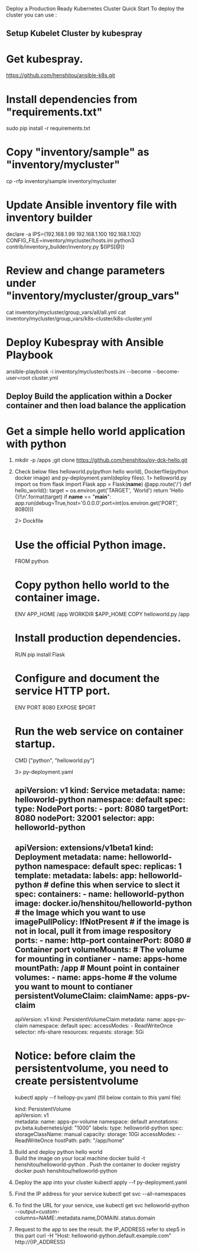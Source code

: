 Deploy a Production Ready Kubernetes Cluster
Quick Start
To deploy the cluster you can use :

## Setup Kubelet Cluster by kubespray
# Get kubespray.
https://github.com/henshitou/ansible-k8s.git

# Install dependencies from "requirements.txt"
sudo pip install -r requirements.txt

# Copy "inventory/sample" as "inventory/mycluster"
cp -rfp inventory/sample inventory/mycluster

# Update Ansible inventory file with inventory builder
declare -a IPS=(192.168.1.99 192.168.1.100 192.168.1.102)
CONFIG_FILE=inventory/mycluster/hosts.ini python3 contrib/inventory_builder/inventory.py ${IPS[@]}

# Review and change parameters under "inventory/mycluster/group_vars"
cat inventory/mycluster/group_vars/all/all.yml
cat inventory/mycluster/group_vars/k8s-cluster/k8s-cluster.yml

# Deploy Kubespray with Ansible Playbook
ansible-playbook -i inventory/mycluster/hosts.ini --become --become-user=root cluster.yml

## Deploy Build the application within a Docker container and then load balance the application
# Get a simple hello world application with python
1. mkdir -p /apps ;git clone https://github.com/henshitou/py-dck-hello.git

2. Check below files helloworld.py(python hello world), Dockerfile(python docker image) and py-deployment.yaml(deploy files).
   1>  helloworld.py
    import os
    from flask import Flask
    app = Flask(__name__)
    @app.route('/')
    def hello_world():
        target = os.environ.get('TARGET', 'World')
        return 'Hello {}!\n'.format(target)
    if __name__ == "__main__":
        app.run(debug=True,host='0.0.0.0',port=int(os.environ.get('PORT', 8080)))
        
   2> Dockfile 
     # Use the official Python image.
     FROM python
     # Copy python hello world to the container image.
     ENV APP_HOME /app
     WORKDIR $APP_HOME
     COPY helloworld.py /app
     # Install production dependencies.
     RUN pip install Flask
     # Configure and document the service HTTP port.
     ENV PORT 8080
     EXPOSE $PORT
     # Run the web service on container startup.
     CMD ["python", "helloworld.py"]
        
     3> py-deployment.yaml
     
     apiVersion: v1
     kind: Service
     metadata:
       name: helloworld-python
       namespace: default
     spec:
       type: NodePort
       ports:
         - port: 8080
           targetPort: 8080
           nodePort: 32001
       selector:
         app: helloworld-python
     ---
     apiVersion: extensions/v1beta1
     kind: Deployment
     metadata:
       name: helloworld-python
       namespace: default
     spec:
       replicas: 1
       template:
         metadata:
           labels:
             app: helloworld-python  # define this when service to slect it
         spec:
           containers:
             - name: helloworld-python
               image: docker.io/henshitou/helloworld-python  # the Image which you want to use
               imagePullPolicy: IfNotPresent # if the image is not in local, pull it from image respository
               ports:
                 - name: http-port
                   containerPort: 8080  # Container port
               volumeMounts:  # The volume for mounting in contianer
                 - name: apps-home
                   mountPath: /app # Mount point in container
          volumes:
            - name: apps-home # the volume you want to mount to contianer
              persistentVolumeClaim:
                claimName: apps-pv-claim
     ---
     apiVersion: v1
     kind: PersistentVolumeClaim
     metadata:
       name: apps-pv-claim
       namespace: default
     spec:
       accessModes:
         - ReadWriteOnce
     selector: nfs-share
     resources:
       requests:
       storage: 5Gi
     
     # Notice: before claim the persistentvolume, you need to create persistentvolume
     kubectl apply --f hellopy-pv.yaml (fill below contain to this yaml file)
     
     kind: PersistentVolume \
     apiVersion: v1 \
     metadata:
       name: apps-pv-volume
       namespace: default
       annotations:
         pv.beta.kubernetes/gid: "1000"
       labels:
         type: helloworld-python
     spec:
       storageClassName: manual
       capacity:
         storage: 10Gi
       accessModes:
         - ReadWriteOnce
       hostPath:
         path: "/app/home"     
     
3. Build and deploy python hello world  
Build the image on your local machine
  docker build -t henshitou/helloworld-python .
Push the container to docker registry
 docker push henshitou/helloworld-python

4. Deploy the app into your cluster
kubectl apply --f py-deployment.yaml

5. Find the IP address for your service 
kubectl get svc --all-namespaces

6. To find the URL for your service, use
kubectl get svc helloworld-python  --output=custom-columns=NAME:.metadata.name,DOMAIN:.status.domain

7. Request to the app to see the result. the IP_ADDRESS refer to step5 in this part
curl -H "Host: helloworld-python.default.example.com" http://{IP_ADDRESS}

